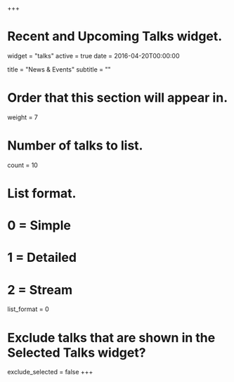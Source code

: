 +++
# Recent and Upcoming Talks widget.
widget = "talks"
active = true
date = 2016-04-20T00:00:00

title = "News & Events"
subtitle = ""

# Order that this section will appear in.
weight = 7

# Number of talks to list.
count = 10

# List format.
#   0 = Simple
#   1 = Detailed
#   2 = Stream
list_format = 0

# Exclude talks that are shown in the Selected Talks widget?
exclude_selected = false
+++
<!-- * <b>January 2021</b>: I'll be at the [AAAI Workshop on Knowledge Discovery from Unstructured Data in Financial Services](https://aaai-kdf.github.io/kdf2021/accepted_papers) presenting our paper on "[PayVAE: A Generative Model for Financial Transactions](https://aaai-kdf.github.io/kdf2021/assets/pdfs/KDF_21_paper_17.pdf)" -->
